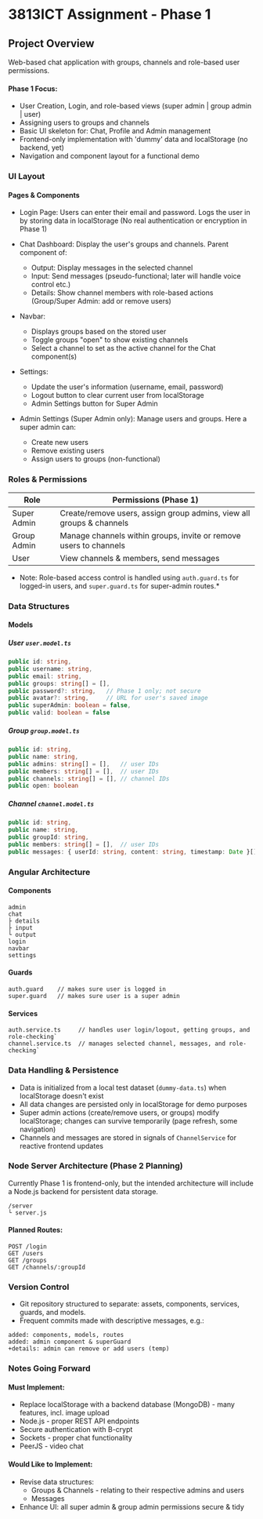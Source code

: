 
# 3813ICT Assignment - Phase 1


## Project Overview
Web-based chat application with groups, channels and role-based user permissions.
#### Phase 1 Focus:
* User Creation, Login, and role-based views (super admin | group admin | user)
* Assigning users to groups and channels
* Basic UI skeleton for: Chat, Profile and Admin management
* Frontend-only implementation with 'dummy' data and localStorage (no backend, yet)
* Navigation and component layout for a functional demo



### UI Layout
#### Pages & Components
* Login Page:
  Users can enter their email and password. Logs the user in by storing data in localStorage (No real authentication or encryption in Phase 1)

* Chat Dashboard:
  Display the user's groups and channels. Parent component of:
  * Output: Display messages in the selected channel
  * Input: Send messages (pseudo-functional; later will handle voice control etc.)
  * Details: Show channel members with role-based actions (Group/Super Admin: add or remove users)

* Navbar:
  * Displays groups based on the stored user
  * Toggle groups "open" to show existing channels
  * Select a channel to set as the active channel for the Chat component(s)

* Settings:
  * Update the user's information (username, email, password)
  * Logout button to clear current user from localStorage
  * Admin Settings button for Super Admin

* Admin Settings (Super Admin only): 
  Manage users and groups. Here a super admin can:
  * Create new users
  * Remove existing users
  * Assign users to groups (non-functional)



### Roles & Permissions

|Role        | Permissions (Phase 1)                                                |
|------------|----------------------------------------------------------------------|
|Super Admin | Create/remove users, assign group admins, view all groups & channels |
|Group Admin | Manage channels within groups, invite or remove users to channels    |
|User        | View channels & members, send messages                               |

* Note: Role-based access control is handled using `auth.guard.ts` for logged-in users,
and `super.guard.ts` for super-admin routes.*



### Data Structures
#### Models
##### User `user.model.ts`
```ts
public id: string,
public username: string,
public email: string,
public groups: string[] = [],
public password?: string,   // Phase 1 only; not secure
public avatar?: string,     // URL for user's saved image
public superAdmin: boolean = false,
public valid: boolean = false
```
##### Group `group.model.ts`
```ts
public id: string,
public name: string,
public admins: string[] = [],   // user IDs
public members: string[] = [],  // user IDs
public channels: string[] = [], // channel IDs
public open: boolean
```
##### Channel `channel.model.ts`
```ts
public id: string,
public name: string,
public groupId: string,
public members: string[] = [],  // user IDs
public messages: { userId: string, content: string, timestamp: Date }[] = []
```


### Angular Architecture
#### Components
```
admin
chat
├ details
├ input
└ output
login
navbar
settings
```
#### Guards
```
auth.guard    // makes sure user is logged in
super.guard   // makes sure user is a super admin
```
#### Services
```
auth.service.ts     // handles user login/logout, getting groups, and role-checking`
channel.service.ts  // manages selected channel, messages, and role-checking`
```


### Data Handling & Persistence
* Data is initialized from a local test dataset (`dummy-data.ts`) when localStorage doesn't exist
* All data changes are persisted only in localStorage for demo purposes
* Super admin actions (create/remove users, or groups) modify localStorage; changes can survive temporarily (page refresh, some navigation)
* Channels and messages are stored in signals of `ChannelService` for reactive frontend updates



### Node Server Architecture (Phase 2 Planning)
Currently Phase 1 is frontend-only, but the intended architecture will include a Node.js backend for persistent data storage.
```
/server
└ server.js
```
#### Planned Routes:
```
POST /login
GET /users
GET /groups
GET /channels/:groupId
```


### Version Control
* Git repository structured to separate: assets, components, services, guards, and models.
* Frequent commits made with descriptive messages, e.g.:
```
added: components, models, routes
added: admin component & superGuard
+details: admin can remove or add users (temp)
```


### Notes Going Forward
#### Must Implement:
* Replace localStorage with a backend database (MongoDB) - many features, incl. image upload
* Node.js - proper REST API endpoints
* Secure authentication with B-crypt
* Sockets - proper chat functionality
* PeerJS - video chat

#### Would Like to Implement:
* Revise data structures:
  * Groups & Channels - relating to their respective admins and users
  * Messages
* Enhance UI: all super admin & group admin permissions secure & tidy 


